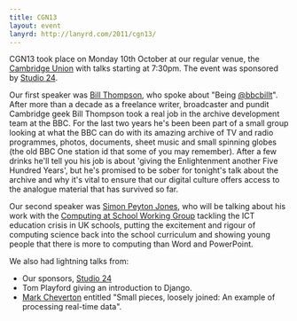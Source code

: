```yaml
---
title: CGN13
layout: event
lanyrd: http://lanyrd.com/2011/cgn13/
---
```


CGN13 took place on Monday 10th October at our regular venue, the [Cambridge Union](/cambridge-union-venue-page) with talks starting at 7:30pm. The event was sponsored by [Studio 24](http://www.studio24.net).

Our first speaker was [Bill Thompson](http://www.twitter.com/billt), who spoke about "Being [@bbcbillt](http://www.twitter.com/bbcbillt)".
After more than a decade as a freelance writer, broadcaster and pundit Cambridge geek Bill Thompson took a real job in the archive development team at the BBC. For the last two years he's been been part of a small group looking at what the BBC can do with its amazing archive of TV and radio programmes, photos, documents, sheet music and small spinning globes (the old BBC One station id that some of you may remember).  After a few drinks he'll tell you his job is about 'giving the Enlightenment another Five Hundred Years', but he's promised to be sober for tonight's talk about the archive and why it's vital to ensure that our digital culture offers access to the analogue material that has survived so far.

Our second speaker was [Simon Peyton Jones](http://research.microsoft.com/en-us/people/simonpj/), who will be talking about his work with the [Computing at School Working Group](http://www.computingatschool.org.uk/) tackling the ICT education crisis in UK schools, putting the excitement and rigour of computing science back into the school curriculum and showing young people that there is more to computing than Word and PowerPoint.

We also had lightning talks from:

* Our sponsors, [Studio 24](http://www.studio24.net)
* Tom Playford giving an introduction to Django.
* [Mark Cheverton](http://polis.ecafe.org/) entitled "Small pieces, loosely joined: An example of processing real-time data".
